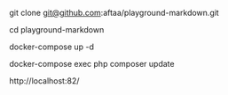 git clone git@github.com:aftaa/playground-markdown.git

cd playground-markdown

docker-compose up -d

docker-compose exec php composer update

http://localhost:82/
